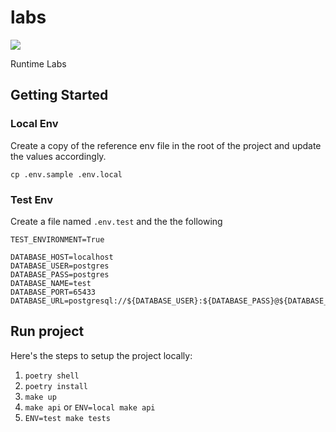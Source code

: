 # labs

<a target="_blank" href="https://cookiecutter-data-science.drivendata.org/">
    <img src="https://img.shields.io/badge/CCDS-Project%20template-328F97?logo=cookiecutter" />
</a>

Runtime Labs

## Getting Started

### Local Env

Create a copy of the reference env file in the root of the project and update the values accordingly.

`cp .env.sample .env.local`

### Test Env

Create a file named `.env.test` and the the following

```env
TEST_ENVIRONMENT=True

DATABASE_HOST=localhost
DATABASE_USER=postgres
DATABASE_PASS=postgres
DATABASE_NAME=test
DATABASE_PORT=65433
DATABASE_URL=postgresql://${DATABASE_USER}:${DATABASE_PASS}@${DATABASE_HOST}:${DATABASE_PORT}/${DATABASE_NAME}
```

## Run project

Here's the steps to setup the project locally:

1. `poetry shell`
2. `poetry install`
3. `make up`
4. `make api` or `ENV=local make api`
5. `ENV=test make tests`
